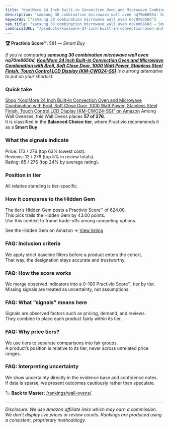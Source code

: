 ```yaml
---
title: "KoolMore 24 Inch Built-in Convection Oven and Microwave Combination with Broil, Soft Close Door, 1000 Watt Power, Stainless Steel Finish, Touch Control LCD Display (KM-CWO24-SS)"
description: "samsung 30 combination microwave wall oven nq70m6650d: Data-driven within Balanced Choice ranking using the Practivio Score™. Positioned by quality, value, dem…"
keywords: ["samsung 30 combination microwave wall oven nq70m6650d"]
seo_title: "samsung 30 combination microwave wall oven nq70m6650d — Smart Buy Balanced Choice (2025)"
canonicalURL: "/products/koolmore-24-inch-built-in-convection-oven-and-microwave-combination-with-broil-soft-close-door-1000-watt-power-stainless-steel-finish-touch-control-lcd-display-km-cwo24-ss-B0BN6X4XWL/"
---
```


**🏆 Practivio Score™:** 581 — _Smart Buy_


*If you're comparing **samsung 30 combination microwave wall oven nq70m6650d**, **[KoolMore 24 Inch Built-in Convection Oven and Microwave Combination with Broil, Soft Close Door, 1000 Watt Power, Stainless Steel Finish, Touch Control LCD Display (KM-CWO24-SS)](https://www.amazon.com/dp/B0BN6X4XWL?tag=practivio-20)** is a strong alternative to put on your shortlist.*
### Quick take
[Shop “KoolMore 24 Inch Built-in Convection Oven and Microwave Combination with Broil, Soft Close Door, 1000 Watt Power, Stainless Steel Finish, Touch Control LCD Display (KM-CWO24-SS)” on Amazon](https://www.amazon.com/dp/B0BN6X4XWL?tag=practivio-20)
Among Wall Ovenses, this Wall Ovens places **57 of 276**.  
It is classified in the **Balanced Choice tier**, where Practivio recommends it as a **Smart Buy**.

### What the signals indicate
Price: 173 / 276 (top 63% lowest cost).  
Reviews: 12 / 276 (top 5% in review totals).  
Rating: 65 / 276 (top 24% by average rating).  

### Position in tier
All relative standing is tier-specific.

### How it compares to the Hidden Gem
The tier’s Hidden Gem posts a Practivio Score™ of 624.00.  
This pick trails the Hidden Gem by 43.00 points.  
Use this context to frame trade-offs among competing options.  

See the Hidden Gem on Amazon → [View listing](https://www.amazon.com/dp/B0DGJZT9QN?tag=practivio-20)

### FAQ: Inclusion criteria
We apply strict baseline filters before a product enters the cohort.  
That way, the designation stays accurate and trustworthy.

### FAQ: How the score works
We merge observed indicators into a 0–100 Practivio Score™, tier by tier.  
Missing signals are treated as uncertainty, not assumptions.

### FAQ: What “signals” means here
Signals are observed factors such as pricing, demand, and reviews.  
They combine to place each product fairly within its tier.

### FAQ: Why price tiers?
We use tiers to separate comparisons into fair groups.  
A product’s position is relative to its tier, never across unrelated price ranges.

### FAQ: Interpreting uncertainty
We show uncertainty directly in the evidence base and confidence notes.  
If data is sparse, we present outcomes cautiously rather than speculate.


🏷️ **Back to Master:** [/rankings/wall-ovens/](/rankings/wall-ovens/)

---
_Disclosure: We use Amazon affiliate links which may earn a commission. We don’t display live prices or review counts. Rankings are produced using a consistent, proprietary methodology._

